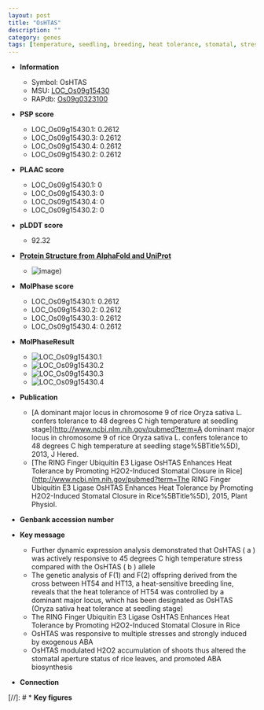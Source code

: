 ```yaml
---
layout: post
title: "OsHTAS"
description: ""
category: genes
tags: [temperature, seedling, breeding, heat tolerance, stomatal, stress, ABA, ABA biosynthesis]
---
```


* **Information**  
    + Symbol: OsHTAS  
    + MSU: [LOC_Os09g15430](http://rice.plantbiology.msu.edu/cgi-bin/ORF_infopage.cgi?orf=LOC_Os09g15430)  
    + RAPdb: [Os09g0323100](http://rapdb.dna.affrc.go.jp/viewer/gbrowse_details/irgsp1?name=Os09g0323100)  

* **PSP score**  
    + LOC_Os09g15430.1: 0.2612 
    + LOC_Os09g15430.3: 0.2612 
    + LOC_Os09g15430.4: 0.2612 
    + LOC_Os09g15430.2: 0.2612 

* **PLAAC score**  
    + LOC_Os09g15430.1: 0 
    + LOC_Os09g15430.3: 0 
    + LOC_Os09g15430.4: 0 
    + LOC_Os09g15430.2: 0 

* **pLDDT score**
    + 92.32

* **[Protein Structure from AlphaFold and UniProt](https://www.uniprot.org/uniprotkb/Q6K2E1/entry#structure)**
    + ![image](https://ricepsp.github.io/images/Q6/AF-Q6K2E1-F1.png))

* **MolPhase score**
    + LOC_Os09g15430.1: 0.2612
    + LOC_Os09g15430.2: 0.2612
    + LOC_Os09g15430.3: 0.2612
    + LOC_Os09g15430.4: 0.2612

* **MolPhaseResult**
    + ![LOC_Os09g15430.1](https://ricepsp.github.io/pictures/LOC_Os09g/LOC_Os09g15430.1.png)
    + ![LOC_Os09g15430.2](https://ricepsp.github.io/pictures/LOC_Os09g/LOC_Os09g15430.2.png)
    + ![LOC_Os09g15430.3](https://ricepsp.github.io/pictures/LOC_Os09g/LOC_Os09g15430.3.png)
    + ![LOC_Os09g15430.4](https://ricepsp.github.io/pictures/LOC_Os09g/LOC_Os09g15430.4.png)

* **Publication**  
    + [A dominant major locus in chromosome 9 of rice Oryza sativa L. confers tolerance to 48 degrees C high temperature at seedling stage](http://www.ncbi.nlm.nih.gov/pubmed?term=A dominant major locus in chromosome 9 of rice Oryza sativa L. confers tolerance to 48 degrees C high temperature at seedling stage%5BTitle%5D), 2013, J Hered.
    + [The RING Finger Ubiquitin E3 Ligase OsHTAS Enhances Heat Tolerance by Promoting H2O2-Induced Stomatal Closure in Rice](http://www.ncbi.nlm.nih.gov/pubmed?term=The RING Finger Ubiquitin E3 Ligase OsHTAS Enhances Heat Tolerance by Promoting H2O2-Induced Stomatal Closure in Rice%5BTitle%5D), 2015, Plant Physiol.

* **Genbank accession number**  

* **Key message**  
    + Further dynamic expression analysis demonstrated that OsHTAS ( a ) was actively responsive to 45 degrees C high temperature stress compared with the OsHTAS ( b ) allele
    + The genetic analysis of F(1) and F(2) offspring derived from the cross between HT54 and HT13, a heat-sensitive breeding line, reveals that the heat tolerance of HT54 was controlled by a dominant major locus, which has been designated as OsHTAS (Oryza sativa heat tolerance at seedling stage)
    + The RING Finger Ubiquitin E3 Ligase OsHTAS Enhances Heat Tolerance by Promoting H2O2-Induced Stomatal Closure in Rice
    + OsHTAS was responsive to multiple stresses and strongly induced by exogenous ABA
    + OsHTAS modulated H2O2 accumulation of shoots thus altered the stomatal aperture status of rice leaves, and promoted ABA biosynthesis

* **Connection**  

[//]: # * **Key figures**  


